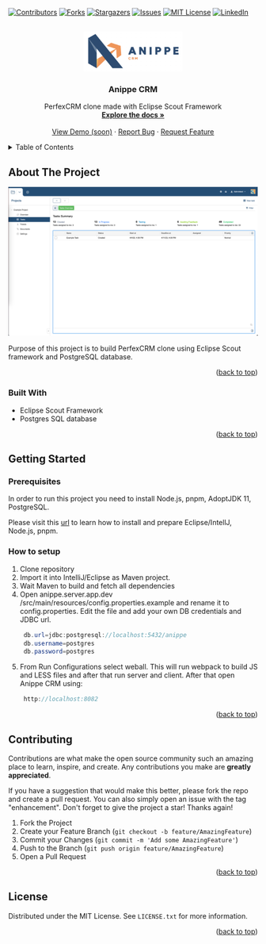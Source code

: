 <!-- Improved compatibility of back to top link: See: https://github.com/othneildrew/Best-README-Template/pull/73 -->
<a name="readme-top"></a>
<!--
*** Thanks for checking out the Best-README-Template. If you have a suggestion
*** that would make this better, please fork the repo and create a pull request
*** or simply open an issue with the tag "enhancement".
*** Don't forget to give the project a star!
*** Thanks again! Now go create something AMAZING! :D
-->



<!-- PROJECT SHIELDS -->
<!--
*** I'm using markdown "reference style" links for readability.
*** Reference links are enclosed in brackets [ ] instead of parentheses ( ).
*** See the bottom of this document for the declaration of the reference variables
*** for contributors-url, forks-url, etc. This is an optional, concise syntax you may use.
*** https://www.markdownguide.org/basic-syntax/#reference-style-links
-->
[![Contributors][contributors-shield]][contributors-url]
[![Forks][forks-shield]][forks-url]
[![Stargazers][stars-shield]][stars-url]
[![Issues][issues-shield]][issues-url]
[![MIT License][license-shield]][license-url]
[![LinkedIn][linkedin-shield]][linkedin-url]



<!-- PROJECT LOGO -->
<br />
<div align="center">
  <a href="https://github.com/lukacavic/anippe">
    <img src="images/logo.png" alt="Logo" width="200" height="80">
  </a>

<h3 align="center">Anippe CRM</h3>

  <p align="center">
    PerfexCRM clone made with Eclipse Scout Framework
    <br />
    <a href="https://github.com/lukacavic/anippe"><strong>Explore the docs »</strong></a>
    <br />
    <br />
    <a href="#">View Demo (soon)</a>
    ·
    <a href="https://github.com/lukacavic/anippe/issues">Report Bug</a>
    ·
    <a href="https://github.com/lukacavic/anippe/issues">Request Feature</a>
  </p>
</div>



<!-- TABLE OF CONTENTS -->
<details>
  <summary>Table of Contents</summary>
  <ol>
    <li>
      <a href="#about-the-project">About The Project</a>
      <ul>
        <li><a href="#built-with">Built With</a></li>
      </ul>
    </li>
    <li>
      <a href="#getting-started">Getting Started</a>
      <ul>
        <li><a href="#prerequisites">Prerequisites</a></li>
        <li><a href="#installation">Installation</a></li>
      </ul>
    </li>
    <li><a href="#contributing">Contributing</a></li>
    <li><a href="#license">License</a></li>
  </ol>
</details>



<!-- ABOUT THE PROJECT -->
## About The Project

<img src="images/project_image.png" alt="Logo" >

Purpose of this project is to build PerfexCRM clone using Eclipse Scout framework and PostgreSQL database.
<p align="right">(<a href="#readme-top">back to top</a>)</p>



### Built With

* Eclipse Scout Framework
* Postgres SQL database

<p align="right">(<a href="#readme-top">back to top</a>)</p>



<!-- GETTING STARTED -->
## Getting Started

 

### Prerequisites

In order to run this project you need to install Node.js, pnpm, AdoptJDK 11, PostgreSQL.

Please visit this [url](https://eclipsescout.github.io/scout-docs/23.1/getstarted/helloscout.html) to learn how to install and prepare Eclipse/IntellJ, Node.js, pnpm.

### How to setup

1. Clone repository 
2. Import it into IntelliJ/Eclipse as Maven project.
3. Wait Maven to build and fetch all dependencies
4. Open anippe.server.app.dev /src/main/resources/config.properties.example and rename it to config.properties. Edit the file and add your own DB credentials and JDBC url.
   ```java
    db.url=jdbc:postgresql://localhost:5432/anippe
    db.username=postgres
    db.password=postgres
   ```
5. From Run Configurations select weball. This will run webpack to build JS and LESS files and after that run server and client. After that open Anippe CRM using:
   ```java
    http://localhost:8082
   ```
<p align="right">(<a href="#readme-top">back to top</a>)</p>

<!-- CONTRIBUTING -->
## Contributing

Contributions are what make the open source community such an amazing place to learn, inspire, and create. Any contributions you make are **greatly appreciated**.

If you have a suggestion that would make this better, please fork the repo and create a pull request. You can also simply open an issue with the tag "enhancement".
Don't forget to give the project a star! Thanks again!

1. Fork the Project
2. Create your Feature Branch (`git checkout -b feature/AmazingFeature`)
3. Commit your Changes (`git commit -m 'Add some AmazingFeature'`)
4. Push to the Branch (`git push origin feature/AmazingFeature`)
5. Open a Pull Request

<p align="right">(<a href="#readme-top">back to top</a>)</p>


<!-- LICENSE -->
## License

Distributed under the MIT License. See `LICENSE.txt` for more information.

<p align="right">(<a href="#readme-top">back to top</a>)</p>

<!-- MARKDOWN LINKS & IMAGES -->
<!-- https://www.markdownguide.org/basic-syntax/#reference-style-links -->
[contributors-shield]: https://img.shields.io/github/contributors/lukacavic/anippe.svg?style=for-the-badge
[contributors-url]: https://github.com/lukacavic/anippe/graphs/contributors
[forks-shield]: https://img.shields.io/github/forks/lukacavic/anippe.svg?style=for-the-badge
[forks-url]: https://github.com/lukacavic/anippe/network/members
[stars-shield]: https://img.shields.io/github/stars/lukacavic/anippe.svg?style=for-the-badge
[stars-url]: https://github.com/lukacavic/anippe/stargazers
[issues-shield]: https://img.shields.io/github/issues/lukacavic/anippe.svg?style=for-the-badge
[issues-url]: https://github.com/lukacavic/anippe/issues
[license-shield]: https://img.shields.io/github/license/lukacavic/anippe.svg?style=for-the-badge
[license-url]: https://github.com/lukacavic/anippe/blob/master/LICENSE.txt
[linkedin-shield]: https://img.shields.io/badge/-LinkedIn-black.svg?style=for-the-badge&logo=linkedin&colorB=555
[linkedin-url]: https://linkedin.com/in/linkedin_username
[product-screenshot]: images/screenshot.png
[Next.js]: https://img.shields.io/badge/next.js-000000?style=for-the-badge&logo=nextdotjs&logoColor=white
[Next-url]: https://nextjs.org/
[React.js]: https://img.shields.io/badge/React-20232A?style=for-the-badge&logo=react&logoColor=61DAFB
[React-url]: https://reactjs.org/
[Vue.js]: https://img.shields.io/badge/Vue.js-35495E?style=for-the-badge&logo=vuedotjs&logoColor=4FC08D
[Vue-url]: https://vuejs.org/
[Angular.io]: https://img.shields.io/badge/Angular-DD0031?style=for-the-badge&logo=angular&logoColor=white
[Angular-url]: https://angular.io/
[Svelte.dev]: https://img.shields.io/badge/Svelte-4A4A55?style=for-the-badge&logo=svelte&logoColor=FF3E00
[Svelte-url]: https://svelte.dev/
[Laravel.com]: https://img.shields.io/badge/Laravel-FF2D20?style=for-the-badge&logo=laravel&logoColor=white
[Laravel-url]: https://laravel.com
[Bootstrap.com]: https://img.shields.io/badge/Bootstrap-563D7C?style=for-the-badge&logo=bootstrap&logoColor=white
[Bootstrap-url]: https://getbootstrap.com
[JQuery.com]: https://img.shields.io/badge/jQuery-0769AD?style=for-the-badge&logo=jquery&logoColor=white
[JQuery-url]: https://jquery.com 
